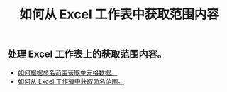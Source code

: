 ﻿---
title: 如何从 Excel 工作表中获取范围内容
second_title: Aspose.Cells Cloud Documen
linktitle: 葛
type: docs
url: /zh/ranges/get/
keywords: How to get range content from an Excel worksheet
description: Aspose.Cells Cloud REST API 支持从 Excel 工作表获取范围内容。SDK 支持多种开发语言，包括 Android、C#、Go、Java、NodeJS、Perl、PHP、Python、Ruby 和 Swift。
weight: 20
kwords: Excel、Office 云、REST API、电子表格、PDF、CSV、Json、Markdown、如何从 Excel 工作表中获取范围内容
---
## 处理 Excel 工作表上的获取范围内容。


- [如何根据命名范围获取单元格数据。](/cells/zh/ranges/get/values/) 
- [如何从 Excel 工作簿中获取命名范围。](/cells/zh/ranges/get/name/) 



